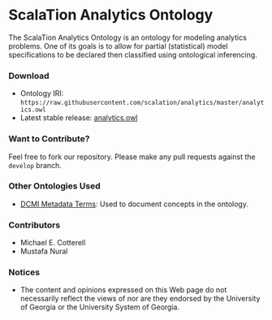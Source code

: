 # ScalaTion Analytics Ontology

The ScalaTion Analytics Ontology is an ontology for modeling analytics
problems. One of its goals is to allow for partial (statistical) model
specifications to be declared then classified using ontological inferencing.

### Download

 * Ontology IRI: ```https://raw.githubusercontent.com/scalation/analytics/master/analytics.owl```
 * Latest stable release: [analytics.owl](https://raw.githubusercontent.com/scalation/analytics/master/analytics.owl)

### Want to Contribute?

Feel free to fork our repository. Please make any pull requests against
the ```develop``` branch. 

### Other Ontologies Used

 * [DCMI Metadata Terms](http://dublincore.org/documents/dcmi-terms/): Used to
   document concepts in the ontology.

### Contributors

 * Michael E. Cotterell
 * Mustafa Nural

### Notices

 * The content and opinions expressed on this Web page do not necessarily
   reflect the views of nor are they endorsed by the University of Georgia or
   the University System of Georgia.
   